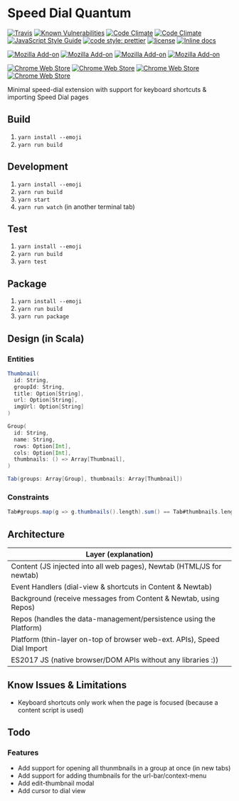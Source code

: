 # Speed Dial Quantum

[![Travis](https://img.shields.io/travis/Ahimta/speed-dial-quantum.svg?style=flat-square)](https://travis-ci.org/Ahimta/speed-dial-quantum)
[![Known Vulnerabilities](https://snyk.io/test/github/Ahimta/speed-dial-quantum/badge.svg?style=flat-square)](https://snyk.io/test/github/Ahimta/speed-dial-quantum)
[![Code Climate](https://img.shields.io/codeclimate/maintainability/Ahimta/speed-dial-quantum.svg?style=flat-square)](https://codeclimate.com/github/Ahimta/speed-dial-quantum/maintainability)
[![Code Climate](https://img.shields.io/codeclimate/Ahimta/speed-dial-quantum.svg?style=flat-square)](https://codeclimate.com/github/Ahimta/speed-dial-quantum/test_coverage)
[![JavaScript Style Guide](https://img.shields.io/badge/code_style-standard-brightgreen.svg?style=flat-square)](https://standardjs.com)
[![code style: prettier](https://img.shields.io/badge/code_style-prettier-ff69b4.svg?style=flat-square)](https://github.com/prettier/prettier)
[![license](https://img.shields.io/github/license/Ahimta/speed-dial-quantum.svg?style=flat-square)](https://github.com/Ahimta/speed-dial-quantum)
[![Inline docs](http://inch-ci.org/github/Ahimta/speed-dial-quantum.svg?branch=master&style=flat-square)](http://inch-ci.org/github/Ahimta/speed-dial-quantum)

[![Mozilla Add-on](https://img.shields.io/amo/v/speed-dial-quantum.svg?style=flat-square)](https://addons.mozilla.org/en-GB/firefox/addon/speed-dial-quantum)
[![Mozilla Add-on](https://img.shields.io/amo/d/speed-dial-quantum.svg?style=flat-square)](https://addons.mozilla.org/en-GB/firefox/addon/speed-dial-quantum/)
[![Mozilla Add-on](https://img.shields.io/amo/users/speed-dial-quantum.svg?style=flat-square)](https://addons.mozilla.org/en-GB/firefox/addon/speed-dial-quantum/)
[![Mozilla Add-on](https://img.shields.io/amo/stars/speed-dial-quantum.svg?style=flat-square)](https://addons.mozilla.org/en-GB/firefox/addon/speed-dial-quantum)

[![Chrome Web Store](https://img.shields.io/chrome-web-store/v/fadmmkodlffpamiglnmodpkmbpalbkmp.svg?style=flat-square)](https://chrome.google.com/webstore/detail/speed-dial-quantum/fadmmkodlffpamiglnmodpkmbpalbkmp)
[![Chrome Web Store](https://img.shields.io/chrome-web-store/users/fadmmkodlffpamiglnmodpkmbpalbkmp.svg?style=flat-square)](https://chrome.google.com/webstore/detail/speed-dial-quantum/fadmmkodlffpamiglnmodpkmbpalbkmp)
[![Chrome Web Store](https://img.shields.io/chrome-web-store/stars/fadmmkodlffpamiglnmodpkmbpalbkmp.svg?style=flat-square)](https://chrome.google.com/webstore/detail/speed-dial-quantum/fadmmkodlffpamiglnmodpkmbpalbkmp)
[![Chrome Web Store](https://img.shields.io/chrome-web-store/price/fadmmkodlffpamiglnmodpkmbpalbkmp.svg?style=flat-square)](https://chrome.google.com/webstore/detail/speed-dial-quantum/fadmmkodlffpamiglnmodpkmbpalbkmp)

Minimal speed-dial extension with support for keyboard shortcuts & importing Speed Dial pages

## Build

1.  `yarn install --emoji`
2.  `yarn run build`

## Development

1.  `yarn install --emoji`
2.  `yarn run build`
3.  `yarn start`
4.  `yarn run watch` (in another terminal tab)

## Test

1.  `yarn install --emoji`
2.  `yarn run build`
3.  `yarn test`

## Package

1.  `yarn install --emoji`
2.  `yarn run build`
3.  `yarn run package`

## Design (in Scala)

### Entities

```scala
Thumbnail(
  id: String,
  groupId: String,
  title: Option[String],
  url: Option[String],
  imgUrl: Option[String]
)

Group(
  id: String,
  name: String,
  rows: Option[Int],
  cols: Option[Int],
  thumbnails: () => Array[Thumbnail],
)

Tab(groups: Array[Group], thumbnails: Array[Thumbnail])
```

### Constraints

```scala
Tab#groups.map(g => g.thumbnails().length).sum() == Tab#thumbnails.length
```

## Architecture

| Layer (explanation)                                                      |
| ------------------------------------------------------------------------ |
| Content (JS injected into all web pages), Newtab (HTML/JS for newtab)    |
| Event Handlers (dial-view & shortcuts in Content & Newtab)               |
| Background (receive messages from Content & Newtab, using Repos)         |
| Repos (handles the data-management/persistence using the Platform)       |
| Platform (thin-layer on-top of browser web-ext. APIs), Speed Dial Import |
| ES2017 JS (native browser/DOM APIs without any libraries :))             |

## Know Issues & Limitations

* Keyboard shortcuts only work when the page is focused (because a content
  script is used)

## Todo

### Features

* Add support for opening all thunmbnails in a group at once (in new tabs)
* Add support for adding thumbnails for the url-bar/context-menu
* Add edit-thumbnail modal
* Add cursor to dial view

